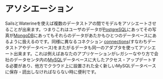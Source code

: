 # アソシエーション

SailsとWaterineを使えば複数のデータストアの間でモデルをアソシエートさせることが出来ます。つまりこれはユーザのデータが[PostgreSQL](http://www.postgresql.org/)にあってその写真が[MongoDB](http://www.mongodb.com/)にあってもそれらのデータがあたかもひとつのデータベースにあるように扱えるのです。同様に異なるコネクション [connections](http://beta.sailsjs.org/#/documentation/reference/sails.config/sails.config.connections.html)(すなわちデータストアやデータベース)をまたがるデータも同一のアダプタを使ってアソシエート出来ます。これは例えばあなたのアプリケーションがレガシーなやり方で会社のデータセンタ内の[MySQL](http://www.mysql.com/)データベースに大したアクセス・アップデートする必要があり、他方でクラウド上に設置された全く新しいMySQLデータベースに保存・読出しなければならない時に便利です。

<docmeta name="uniqueID" value="Associations913185">
<docmeta name="displayName" value="Associations">

